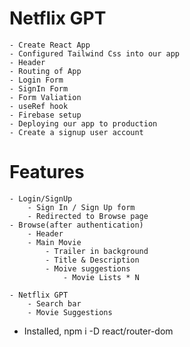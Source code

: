 # Netflix GPT

    - Create React App
    - Configured Tailwind Css into our app
    - Header
    - Routing of App
    - Login Form
    - SignIn Form
    - Form Valiation
    - useRef hook
    - Firebase setup
    - Deploying our app to production
    - Create a signup user account

    
# Features
    - Login/SignUp
        - Sign In / Sign Up form
        - Redirected to Browse page
    - Browse(after authentication)
        - Header
        - Main Movie
            - Trailer in background
            - Title & Description
            - Moive suggestions
                - Movie Lists * N 

    - Netflix GPT
        - Search bar
        - Movie Suggestions

- Installed, npm i -D react/router-dom 